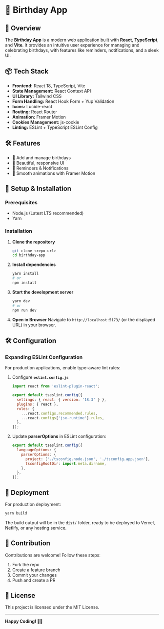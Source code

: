 # 🎂 Birthday App

## 🚀 Overview
The **Birthday App** is a modern web application built with **React**, **TypeScript**, and **Vite**. It provides an intuitive user experience for managing and celebrating birthdays, with features like reminders, notifications, and a sleek UI.

## 📦 Tech Stack
- **Frontend:** React 18, TypeScript, Vite
- **State Management:** React Context API
- **UI Library:** Tailwind CSS
- **Form Handling:** React Hook Form + Yup Validation
- **Icons:** Lucide-react
- **Routing:** React Router
- **Animation:** Framer Motion
- **Cookies Management:** js-cookie
- **Linting:** ESLint + TypeScript ESLint Config

## 🛠️ Features
- 🎉 Add and manage birthdays
- 🎨 Beautiful, responsive UI
- 🔔 Reminders & Notifications
- 🚀 Smooth animations with Framer Motion

## 📖 Setup & Installation

### Prerequisites
- Node.js (Latest LTS recommended)
- Yarn

### Installation

1. **Clone the repository**
   ```bash
   git clone <repo-url>
   cd birthday-app
   ```
2. **Install dependencies**
   ```bash
   yarn install
   # or
   npm install
   ```
3. **Start the development server**
   ```bash
   yarn dev
   # or
   npm run dev
   ```
4. **Open in Browser**
   Navigate to `http://localhost:5173/` (or the displayed URL) in your browser.

## 🛠️ Configuration
### Expanding ESLint Configuration
For production applications, enable type-aware lint rules:

1. Configure **`eslint.config.js`**
   ```js
   import react from 'eslint-plugin-react';
   
   export default tseslint.config({
     settings: { react: { version: '18.3' } },
     plugins: { react },
     rules: {
       ...react.configs.recommended.rules,
       ...react.configs['jsx-runtime'].rules,
     },
   });
   ```
2. Update **parserOptions** in ESLint configuration:
   ```js
   export default tseslint.config({
     languageOptions: {
       parserOptions: {
         project: ['./tsconfig.node.json', './tsconfig.app.json'],
         tsconfigRootDir: import.meta.dirname,
       },
     },
   });
   ```

## 🚀 Deployment
For production deployment:
```bash
yarn build
```
The build output will be in the `dist/` folder, ready to be deployed to Vercel, Netlify, or any hosting service.

## 🎯 Contribution
Contributions are welcome! Follow these steps:
1. Fork the repo
2. Create a feature branch
3. Commit your changes
4. Push and create a PR

## 📜 License
This project is licensed under the MIT License.

---
**Happy Coding! 🎂🚀**

